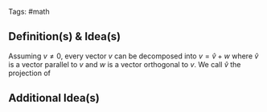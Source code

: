 Tags: #math 
## Definition(s) & Idea(s)
Assuming $v\neq 0$, every vector $v$ can be decomposed into $v=\hat{v} +w$ where $\hat{v}$ is a vector parallel to $v$ and $w$ is a vector orthogonal to $v$. We call $\hat{v}$ the projection of 

## Additional Idea(s)


